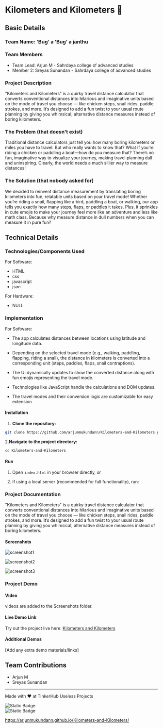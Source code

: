 # Kilometers and Kilometers 🎯

## Basic Details
### Team Name: 'Bug' a 'Bug' a janthu

### Team Members
- Team Lead: Arjun M - Sahrdaya college of advanced studies
- Member 2: Sreyas Sunandan - Sahrdaya college of advanced studies

### Project Description
"Kilometers and Kilometers" is a quirky travel distance calculator that converts conventional distances into hilarious and imaginative units based on the mode of travel you choose — like chicken steps, snail rides, paddle strokes, and more. It’s designed to add a fun twist to your usual route planning by giving you whimsical, alternative distance measures instead of boring kilometers.

### The Problem (that doesn't exist)
Traditional distance calculators just tell you how many boring kilometers or miles you have to travel. But who really wants to know that? What if you’re riding a chicken or paddling a boat—how do you measure that? There’s no fun, imaginative way to visualize your journey, making travel planning dull and uninspiring. Clearly, the world needs a much sillier way to measure distances!

### The Solution (that nobody asked for)
We decided to reinvent distance measurement by translating boring kilometers into fun, relatable units based on your travel mode! Whether you’re riding a snail, flapping like a bird, paddling a boat, or walking, our app tells you exactly how many steps, flaps, or paddles it takes. Plus, it sprinkles in cute emojis to make your journey feel more like an adventure and less like math class. Because why measure distance in dull numbers when you can measure it in pure fun?

## Technical Details
### Technologies/Components Used
For Software:
- HTML
- css
- javascript
- json
  
For Hardware:
- NULL

### Implementation
For Software:
- The app calculates distances between locations using latitude and longitude data.

- Depending on the selected travel mode (e.g., walking, paddling, flapping, riding a snail), the distance in kilometers is converted into a corresponding unit (steps, paddles, flaps, snail contraptions).

- The UI dynamically updates to show the converted distance along with fun emojis representing the travel mode.

- Technologies like JavaScript handle the calculations and DOM updates.

- The travel modes and their conversion logic are customizable for easy extension

#### Installation

1. **Clone the repository:**

```bash
git clone https://github.com/arjunmukundann/Kilometers-and-Kilometers.git
```
2.**Navigate to the project directory:**
```bash
cd Kilometers-and-Kilometers
```
#### Run

1. Open `index.html` in your browser directly, or

2. If using a local server (recommended for full functionality), run:





### Project Documentation
"Kilometers and Kilometers" is a quirky travel distance calculator that converts conventional distances into hilarious and imaginative units based on the mode of travel you choose — like chicken steps, snail rides, paddle strokes, and more. It’s designed to add a fun twist to your usual route planning by giving you whimsical, alternative distance measures instead of boring kilometers.

#### Screenshots 

![screenshot1]([[image-url](Arjunmukundann/Kilometers-and-Kilometers/blob/main/Screenshots/Recording%202025-08-08%20154417.mp4)](https://github.com/Arjunmukundann/Kilometers-and-Kilometers/blob/main/Screenshots/Screenshot%202025-08-08%20153731.png))

![screenshot2]([image-url](https://github.com/Arjunmukundann/Kilometers-and-Kilometers/blob/main/Screenshots/Screenshot%202025-08-08%20153653.png))

![screenshot3]([image-url](https://github.com/Arjunmukundann/Kilometers-and-Kilometers/blob/main/Screenshots/Screenshot%202025-08-08%20153804.png))

### Project Demo
#### Video
videos are added to the Screenshots folder.


#### Live Demo Link
Try out the project live here: [Kilometers and Kilometers](https://arjunmukundann.github.io/Kilometers-and-Kilometers/)

#### Additional Demos
[Add any extra demo materials/links]

## Team Contributions
- Arjun M
- Sreyas Sunandan

---
Made with ❤️ at TinkerHub Useless Projects

![Static Badge](https://img.shields.io/badge/TinkerHub-24?color=%23000000&link=https%3A%2F%2Fwww.tinkerhub.org%2F)  
![Static Badge](https://img.shields.io/badge/UselessProjects--25-25?link=https%3A%2F%2Fwww.tinkerhub.org%2Fevents%2FQ2Q1TQKX6Q%2FUseless%2520Projects)

 https://arjunmukundann.github.io/Kilometers-and-Kilometers/

